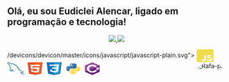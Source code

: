 ## Olá, eu sou Eudiclei Alencar, ligado em programação e tecnologia!

<div align="center">
  <a href="https://github.com/eudiclei">
  <img height="140em" src="https://github-readme-stats.vercel.app/api?username=eudiclei&show_icons=true&theme=dracula&include_all_commits=true&count_private=true"/>
  <img height="140em" src="https://github-readme-stats.vercel.app/api/top-langs/?username=eudiclei&layout=compact&langs_count=7&theme=dracula"/>
</div>

</a>/devicons/devicon/master/icons/javascript/javascript-plain.svg">
  <img align="center" alt="Eudiclei-Ts" height="30" width="40" src="https://raw.githubusercontent.com/devicons/devicon/master/icons/javascript/javascript-plain.svg">
  <img align="center" alt="Eudiclei-React" height="30" width="40" src="https://raw.githubusercontent.com/devicons/devicon/master/icons/mysql/mysql-original.svg">
  <img align="center" alt="Eudiclei-HTML" height="30" width="40" src="https://raw.githubusercontent.com/devicons/devicon/master/icons/html5/html5-original.svg">
  <img align="center" alt="Eudiclei-CSS" height="30" width="40" src="https://raw.githubusercontent.com/devicons/devicon/master/icons/css3/css3-original.svg">
  <img align="center" alt="Eudiclei-Python" height="30" width="40" src="https://raw.githubusercontent.com/devicons/devicon/master/icons/python/python-original.svg">
  <img align="center" alt="Eudiclei-Csharp" height="30" width="40" src="https://raw.githubusercontent.com/devicons/devicon/master/icons/csharp/csharp-original.svg">
  <img align="right" alt="Rafa-pic" height="150" style="border-radius:50px;" src="https://media.discordapp.net/attachments/639956127056134178/890373478988013628/Publicacoes_Instagram_1_1.png?width=676&height=676">
</div>

